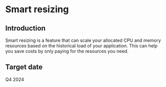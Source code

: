 # Smart resizing

## Introduction

Smart resizing is a feature that can scale your allocated CPU and memory 
resources based on the historical load of your application. This can help you
save costs by only paying for the resources you need.

## Target date

Q4 2024